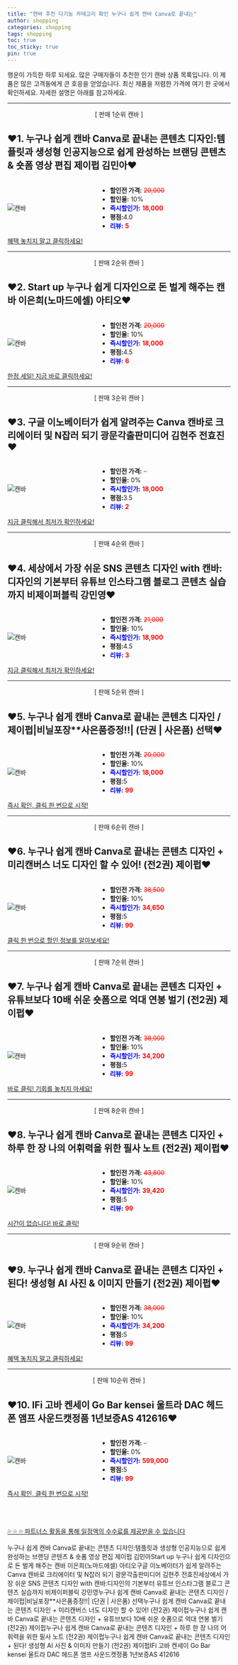 ```yaml
---
title: "캔바 추천 다기능 카테고리 확인 누구나 쉽게 캔바 Canva로 끝내는"
author: shopping
categories: shopping
tags: shopping
toc: true
toc_sticky: true
pin: true
---
```

행운이 가득한 하루 되세요. 많은 구매자들이 추천한 인기 캔바 상품 목록입니다. 이 제품은 많은 고객들에게 큰 호응을 얻었습니다. 최신 제품을 저렴한 가격에 여기 한 곳에서 확인하세요. 자세한 설명은 아래를 참고하세요.

---
<p class="toplist" style="margin: 0 auto; display: block; width: fit-content;">[ 판매 1순위 캔바 ]</p>

<h2><strong>❤️1. 누구나 쉽게 캔바 Canva로 끝내는 콘텐츠 디자인:템플릿과 생성형 인공지능으로 쉽게 완성하는 브랜딩 콘텐츠 & 숏폼 영상 편집 제이펍 김민아❤️</strong></h2>

<div style="display: flex; align-items: center;">
    <div style="flex: 0.4;">
        <img src="https://thumbnail8.coupangcdn.com/thumbnails/remote/230x230ex/image/rs_quotation_api/q2srub3o/ef2449c2854b42bd9f649ba7b0e2835b.jpg" alt="캔바" style="max-width: 100%;">
    </div>
    <div style="flex: 0.6; margin-left: 10px;">
        <ul>
            <li><strong>할인전 가격:</strong> <del style="color: red;">20,000</del></li>
            <li><strong>할인율:</strong> 10%</li>
            <li><span style='color:blue'><strong>즉시할인가:</strong></span> <span style='color:red'><strong>18,000</strong></span></li>
            <li><strong>평점:</strong>4.0</li>
            <li><span style='color:blue'><strong>리뷰:</strong></span> <span style='color:red'><strong>5</strong></span></li>
        </ul>
    </div>
</div>
<div class="center">
    <a href="https://selin100587001.github.io?lptag=AF9450613&subid=githubio&pageKey=7905673398&traceid=V0-153&itemId=21678754555&vendorItemId=89118265426" class="myButton">
        혜택 놓치지 말고 클릭하세요!
    </a>
</div>


---
<p class="toplist" style="margin: 0 auto; display: block; width: fit-content;">[ 판매 2순위 캔바 ]</p>

<h2><strong>❤️2. Start up 누구나 쉽게 디자인으로 돈 벌게 해주는 캔바 이은희(노마드에셀) 아티오❤️</strong></h2>

<div style="display: flex; align-items: center;">
    <div style="flex: 0.4;">
        <img src="https://thumbnail10.coupangcdn.com/thumbnails/remote/230x230ex/image/rs_quotation_api/ziyxptt1/f7f60d38f2a34d57b921f49ee6f40f66.jpg" alt="캔바" style="max-width: 100%;">
    </div>
    <div style="flex: 0.6; margin-left: 10px;">
        <ul>
            <li><strong>할인전 가격:</strong> <del style="color: red;">20,000</del></li>
            <li><strong>할인율:</strong> 10%</li>
            <li><span style='color:blue'><strong>즉시할인가:</strong></span> <span style='color:red'><strong>18,000</strong></span></li>
            <li><strong>평점:</strong>4.5</li>
            <li><span style='color:blue'><strong>리뷰:</strong></span> <span style='color:red'><strong>6</strong></span></li>
        </ul>
    </div>
</div>
<div class="center">
    <a href="https://selin100587001.github.io?lptag=AF9450613&subid=githubio&pageKey=7449668765&traceid=V0-153&itemId=19391062069&vendorItemId=86682970568" class="myButton">
        한정 세일! 지금 바로 클릭하세요!
    </a>
</div>


---
<p class="toplist" style="margin: 0 auto; display: block; width: fit-content;">[ 판매 3순위 캔바 ]</p>

<h2><strong>❤️3. 구글 이노베이터가 쉽게 알려주는 Canva 캔바로 크리에이터 및 N잡러 되기 광문각출판미디어 김현주 전효진❤️</strong></h2>

<div style="display: flex; align-items: center;">
    <div style="flex: 0.4;">
        <img src="https://thumbnail10.coupangcdn.com/thumbnails/remote/230x230ex/image/vendor_inventory/c545/7c531303e65cbe42714a755e654b155abaa8e8182ad0554262f38b9fd828.jpg" alt="캔바" style="max-width: 100%;">
    </div>
    <div style="flex: 0.6; margin-left: 10px;">
        <ul>
            <li><strong>할인전 가격:</strong> <del style="color: red;">-</del></li>
            <li><strong>할인율:</strong> 0%</li>
            <li><span style='color:blue'><strong>즉시할인가:</strong></span> <span style='color:red'><strong>18,000</strong></span></li>
            <li><strong>평점:</strong>3.5</li>
            <li><span style='color:blue'><strong>리뷰:</strong></span> <span style='color:red'><strong>2</strong></span></li>
        </ul>
    </div>
</div>
<div class="center">
    <a href="https://selin100587001.github.io?lptag=AF9450613&subid=githubio&pageKey=7279483416&traceid=V0-153&itemId=18582226695&vendorItemId=89863802626" class="myButton">
        지금 클릭해서 최저가 확인하세요!
    </a>
</div>


---
<p class="toplist" style="margin: 0 auto; display: block; width: fit-content;">[ 판매 4순위 캔바 ]</p>

<h2><strong>❤️4. 세상에서 가장 쉬운 SNS 콘텐츠 디자인 with 캔바:디자인의 기본부터 유튜브 인스타그램 블로그 콘텐츠 실습까지 비제이퍼블릭 강민영❤️</strong></h2>

<div style="display: flex; align-items: center;">
    <div style="flex: 0.4;">
        <img src="https://thumbnail8.coupangcdn.com/thumbnails/remote/230x230ex/image/retail/images/2022/07/29/16/7/5f309a8b-ebe0-467d-91a8-6afcd40b4077.jpg" alt="캔바" style="max-width: 100%;">
    </div>
    <div style="flex: 0.6; margin-left: 10px;">
        <ul>
            <li><strong>할인전 가격:</strong> <del style="color: red;">21,000</del></li>
            <li><strong>할인율:</strong> 10%</li>
            <li><span style='color:blue'><strong>즉시할인가:</strong></span> <span style='color:red'><strong>18,900</strong></span></li>
            <li><strong>평점:</strong>4.5</li>
            <li><span style='color:blue'><strong>리뷰:</strong></span> <span style='color:red'><strong>3</strong></span></li>
        </ul>
    </div>
</div>
<div class="center">
    <a href="https://selin100587001.github.io?lptag=AF9450613&subid=githubio&pageKey=6676128286&traceid=V0-153&itemId=15377234658&vendorItemId=82597301643" class="myButton">
        지금 클릭해서 최저가 확인하세요!
    </a>
</div>


---
<p class="toplist" style="margin: 0 auto; display: block; width: fit-content;">[ 판매 5순위 캔바 ]</p>

<h2><strong>❤️5. 누구나 쉽게 캔바 Canva로 끝내는 콘텐츠 디자인 / 제이펍|비닐포장**사은품증정!!| (단권 | 사은품) 선택❤️</strong></h2>

<div style="display: flex; align-items: center;">
    <div style="flex: 0.4;">
        <img src="https://thumbnail10.coupangcdn.com/thumbnails/remote/230x230ex/image/vendor_inventory/b5b2/376fffd386803f49e7ea4b4652a8727ef936f5036d7e8dd3164b08ea11d6.jpg" alt="캔바" style="max-width: 100%;">
    </div>
    <div style="flex: 0.6; margin-left: 10px;">
        <ul>
            <li><strong>할인전 가격:</strong> <del style="color: red;">20,000</del></li>
            <li><strong>할인율:</strong> 10%</li>
            <li><span style='color:blue'><strong>즉시할인가:</strong></span> <span style='color:red'><strong>18,000</strong></span></li>
            <li><strong>평점:</strong>5</li>
            <li><span style='color:blue'><strong>리뷰:</strong></span> <span style='color:red'><strong>99</strong></span></li>
        </ul>
    </div>
</div>
<div class="center">
    <a href="https://selin100587001.github.io?lptag=AF9450613&subid=githubio&pageKey=7905964685&traceid=V0-153&itemId=21680141988&vendorItemId=88752741561" class="myButton">
        즉시 확인, 클릭 한 번으로 시작!
    </a>
</div>


---
<p class="toplist" style="margin: 0 auto; display: block; width: fit-content;">[ 판매 6순위 캔바 ]</p>

<h2><strong>❤️6. 누구나 쉽게 캔바 Canva로 끝내는 콘텐츠 디자인 + 미리캔버스 너도 디자인 할 수 있어! (전2권) 제이펍❤️</strong></h2>

<div style="display: flex; align-items: center;">
    <div style="flex: 0.4;">
        <img src="https://thumbnail9.coupangcdn.com/thumbnails/remote/230x230ex/image/vendor_inventory/5062/8d6c74788d6bc020fb0a0f2c3a2b801acb9356338328935b193000bdb661.jpg" alt="캔바" style="max-width: 100%;">
    </div>
    <div style="flex: 0.6; margin-left: 10px;">
        <ul>
            <li><strong>할인전 가격:</strong> <del style="color: red;">38,500</del></li>
            <li><strong>할인율:</strong> 10%</li>
            <li><span style='color:blue'><strong>즉시할인가:</strong></span> <span style='color:red'><strong>34,650</strong></span></li>
            <li><strong>평점:</strong>5</li>
            <li><span style='color:blue'><strong>리뷰:</strong></span> <span style='color:red'><strong>99</strong></span></li>
        </ul>
    </div>
</div>
<div class="center">
    <a href="https://selin100587001.github.io?lptag=AF9450613&subid=githubio&pageKey=8188851349&traceid=V0-153&itemId=23425499875&vendorItemId=90452504713" class="myButton">
        클릭 한 번으로 할인 정보를 알아보세요!
    </a>
</div>


---
<p class="toplist" style="margin: 0 auto; display: block; width: fit-content;">[ 판매 7순위 캔바 ]</p>

<h2><strong>❤️7. 누구나 쉽게 캔바 Canva로 끝내는 콘텐츠 디자인 + 유튜브보다 10배 쉬운 숏폼으로 억대 연봉 벌기 (전2권) 제이펍❤️</strong></h2>

<div style="display: flex; align-items: center;">
    <div style="flex: 0.4;">
        <img src="https://thumbnail7.coupangcdn.com/thumbnails/remote/230x230ex/image/vendor_inventory/14fc/6ab635e24da4c758bed6cfaaec1065e6bc656fd88c7d076510ad481249a4.jpg" alt="캔바" style="max-width: 100%;">
    </div>
    <div style="flex: 0.6; margin-left: 10px;">
        <ul>
            <li><strong>할인전 가격:</strong> <del style="color: red;">38,000</del></li>
            <li><strong>할인율:</strong> 10%</li>
            <li><span style='color:blue'><strong>즉시할인가:</strong></span> <span style='color:red'><strong>34,200</strong></span></li>
            <li><strong>평점:</strong>5</li>
            <li><span style='color:blue'><strong>리뷰:</strong></span> <span style='color:red'><strong>99</strong></span></li>
        </ul>
    </div>
</div>
<div class="center">
    <a href="https://selin100587001.github.io?lptag=AF9450613&subid=githubio&pageKey=8188856122&traceid=V0-153&itemId=23425523354&vendorItemId=90452527792" class="myButton">
        바로 클릭! 기회를 놓치지 마세요!
    </a>
</div>


---
<p class="toplist" style="margin: 0 auto; display: block; width: fit-content;">[ 판매 8순위 캔바 ]</p>

<h2><strong>❤️8. 누구나 쉽게 캔바 Canva로 끝내는 콘텐츠 디자인 + 하루 한 장 나의 어휘력을 위한 필사 노트 (전2권) 제이펍❤️</strong></h2>

<div style="display: flex; align-items: center;">
    <div style="flex: 0.4;">
        <img src="https://thumbnail9.coupangcdn.com/thumbnails/remote/230x230ex/image/vendor_inventory/d351/8f645ce94712f0c32e2923d9534beeebb964cbfb0da7d5d77161c27435c3.jpg" alt="캔바" style="max-width: 100%;">
    </div>
    <div style="flex: 0.6; margin-left: 10px;">
        <ul>
            <li><strong>할인전 가격:</strong> <del style="color: red;">43,800</del></li>
            <li><strong>할인율:</strong> 10%</li>
            <li><span style='color:blue'><strong>즉시할인가:</strong></span> <span style='color:red'><strong>39,420</strong></span></li>
            <li><strong>평점:</strong>5</li>
            <li><span style='color:blue'><strong>리뷰:</strong></span> <span style='color:red'><strong>99</strong></span></li>
        </ul>
    </div>
</div>
<div class="center">
    <a href="https://selin100587001.github.io?lptag=AF9450613&subid=githubio&pageKey=8188853880&traceid=V0-153&itemId=23425511447&vendorItemId=90452515733" class="myButton">
        시간이 없습니다! 바로 클릭!
    </a>
</div>


---
<p class="toplist" style="margin: 0 auto; display: block; width: fit-content;">[ 판매 9순위 캔바 ]</p>

<h2><strong>❤️9. 누구나 쉽게 캔바 Canva로 끝내는 콘텐츠 디자인 + 된다! 생성형 AI 사진 & 이미지 만들기 (전2권) 제이펍❤️</strong></h2>

<div style="display: flex; align-items: center;">
    <div style="flex: 0.4;">
        <img src="https://thumbnail6.coupangcdn.com/thumbnails/remote/230x230ex/image/vendor_inventory/365d/ba7dd6558a634d6279a065bb97fdc552971c97638012154d932e2509c7e5.jpg" alt="캔바" style="max-width: 100%;">
    </div>
    <div style="flex: 0.6; margin-left: 10px;">
        <ul>
            <li><strong>할인전 가격:</strong> <del style="color: red;">38,000</del></li>
            <li><strong>할인율:</strong> 10%</li>
            <li><span style='color:blue'><strong>즉시할인가:</strong></span> <span style='color:red'><strong>34,200</strong></span></li>
            <li><strong>평점:</strong>5</li>
            <li><span style='color:blue'><strong>리뷰:</strong></span> <span style='color:red'><strong>99</strong></span></li>
        </ul>
    </div>
</div>
<div class="center">
    <a href="https://selin100587001.github.io?lptag=AF9450613&subid=githubio&pageKey=8188854822&traceid=V0-153&itemId=23425516578&vendorItemId=90452521186" class="myButton">
        혜택 놓치지 말고 클릭하세요!
    </a>
</div>


---
<p class="toplist" style="margin: 0 auto; display: block; width: fit-content;">[ 판매 10순위 캔바 ]</p>

<h2><strong>❤️10. IFi 고바 켄세이 Go Bar kensei 울트라 DAC 헤드폰 앰프 사운드캣정품 1년보증AS 412616❤️</strong></h2>

<div style="display: flex; align-items: center;">
    <div style="flex: 0.4;">
        <img src="https://thumbnail8.coupangcdn.com/thumbnails/remote/230x230ex/image/vendor_inventory/084f/b857fb579557a3d76b7b91264b8251e5e8ad930dd0e7641c1b6888006a3e.jpg" alt="캔바" style="max-width: 100%;">
    </div>
    <div style="flex: 0.6; margin-left: 10px;">
        <ul>
            <li><strong>할인전 가격:</strong> <del style="color: red;">-</del></li>
            <li><strong>할인율:</strong> 0%</li>
            <li><span style='color:blue'><strong>즉시할인가:</strong></span> <span style='color:red'><strong>599,000</strong></span></li>
            <li><strong>평점:</strong>5</li>
            <li><span style='color:blue'><strong>리뷰:</strong></span> <span style='color:red'><strong>99</strong></span></li>
        </ul>
    </div>
</div>
<div class="center">
    <a href="https://selin100587001.github.io?lptag=AF9450613&subid=githubio&pageKey=8205655810&traceid=V0-153&itemId=23535160927&vendorItemId=90747911743" class="myButton">
        즉시 확인, 클릭 한 번으로 시작!
    </a>
</div>

<br><br><br>[💦 💦 💦 파트너스 활동을 통해 일정액의 수수료를 제공받을 수 있습니다](https://link.coupang.com/a/bcpT2c)<br><br>누구나 쉽게 캔바 Canva로 끝내는 콘텐츠 디자인:템플릿과 생성형 인공지능으로 쉽게 완성하는 브랜딩 콘텐츠 & 숏폼 영상 편집 제이펍 김민아Start up 누구나 쉽게 디자인으로 돈 벌게 해주는 캔바 이은희(노마드에셀) 아티오구글 이노베이터가 쉽게 알려주는 Canva 캔바로 크리에이터 및 N잡러 되기 광문각출판미디어 김현주 전효진세상에서 가장 쉬운 SNS 콘텐츠 디자인 with 캔바:디자인의 기본부터 유튜브 인스타그램 블로그 콘텐츠 실습까지 비제이퍼블릭 강민영누구나 쉽게 캔바 Canva로 끝내는 콘텐츠 디자인 / 제이펍|비닐포장**사은품증정!!| (단권 | 사은품) 선택누구나 쉽게 캔바 Canva로 끝내는 콘텐츠 디자인 + 미리캔버스 너도 디자인 할 수 있어! (전2권) 제이펍누구나 쉽게 캔바 Canva로 끝내는 콘텐츠 디자인 + 유튜브보다 10배 쉬운 숏폼으로 억대 연봉 벌기 (전2권) 제이펍누구나 쉽게 캔바 Canva로 끝내는 콘텐츠 디자인 + 하루 한 장 나의 어휘력을 위한 필사 노트 (전2권) 제이펍누구나 쉽게 캔바 Canva로 끝내는 콘텐츠 디자인 + 된다! 생성형 AI 사진 & 이미지 만들기 (전2권) 제이펍IFi 고바 켄세이 Go Bar kensei 울트라 DAC 헤드폰 앰프 사운드캣정품 1년보증AS 412616